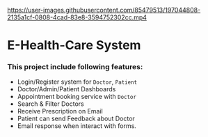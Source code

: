 

https://user-images.githubusercontent.com/85479513/197044808-2135a1cf-0808-4cad-83e8-3594752302cc.mp4

# E-Health-Care System

### This project include following features:

- Login/Register system for `Doctor`, `Patient`
- Doctor/Admin/Patient Dashboards
- Appointment booking service with `Doctor`
- Search & Filter Doctors
- Receive Prescription on Email
- Patient can send Feedback about Doctor 
- Email response when interact with forms.
